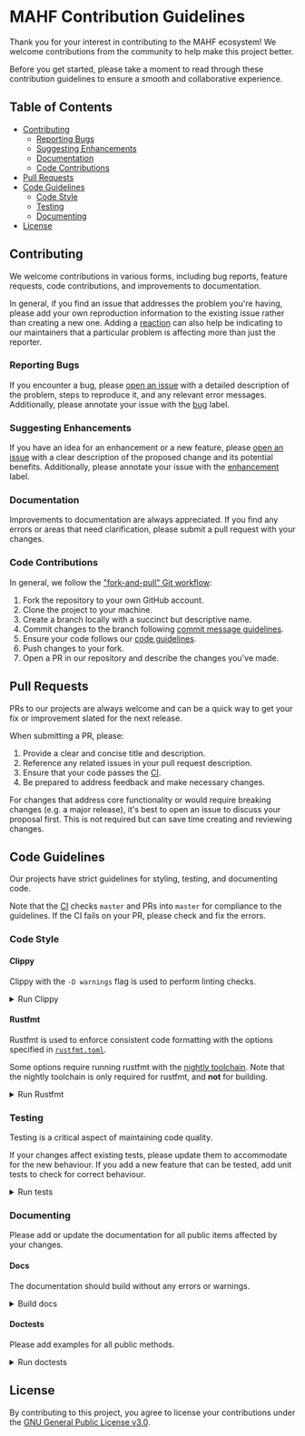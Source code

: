 # MAHF Contribution Guidelines

Thank you for your interest in contributing to the MAHF ecosystem! We welcome contributions from the community to help
make this project better.

Before you get started, please take a moment to read through these contribution guidelines to ensure a smooth and
collaborative experience.

## Table of Contents

* [Contributing](#contributing)
    * [Reporting Bugs](#reporting-bugs)
    * [Suggesting Enhancements](#suggesting-enhancements)
    * [Documentation](#documentation)
    * [Code Contributions](#code-contributions)
* [Pull Requests](#pull-requests)
* [Code Guidelines](#code-guidelines)
    * [Code Style](#code-style)
    * [Testing](#testing)
    * [Documenting](#documenting)
* [License](#license)

## Contributing

We welcome contributions in various forms, including bug reports, feature requests, code contributions, and improvements
to documentation.

In general, if you find an issue that addresses the problem you're having, please add your own reproduction information
to the existing issue rather than creating a new one. Adding
a [reaction](https://github.blog/2016-03-10-add-reactions-to-pull-requests-issues-and-comments/) can also help be
indicating to our maintainers that a particular problem is affecting more than just the reporter.

### Reporting Bugs

If you encounter a bug, please [open an issue](https://github.com/mahf-opt/mahf/issues) with a detailed description of
the problem, steps to reproduce it, and any relevant error messages.
Additionally, please annotate your issue with the [bug](https://github.com/mahf-opt/mahf/issues/labels) label.

### Suggesting Enhancements

If you have an idea for an enhancement or a new feature, please [open an issue](https://github.com/mahf-opt/mahf/issues)
with a clear description of the proposed change and its potential benefits.
Additionally, please annotate your issue with the [enhancement](https://github.com/mahf-opt/mahf/issues/labels) label.

### Documentation

Improvements to documentation are always appreciated. If you find any errors or areas that need clarification, please
submit a pull request with your changes.

### Code Contributions

In general, we follow the ["fork-and-pull" Git workflow](https://github.com/susam/gitpr):

1. Fork the repository to your own GitHub account.
2. Clone the project to your machine.
3. Create a branch locally with a succinct but descriptive name.
4. Commit changes to the branch
   following [commit message guidelines](https://tbaggery.com/2008/04/19/a-note-about-git-commit-messages.html).
5. Ensure your code follows our [code guidelines](#code-guidelines).
6. Push changes to your fork.
7. Open a PR in our repository and describe the changes you've made.

## Pull Requests

PRs to our projects are always welcome and can be a quick way to get your fix or improvement slated for the next
release.

When submitting a PR, please:

1. Provide a clear and concise title and description.
2. Reference any related issues in your pull request description.
3. Ensure that your code passes the [CI](#code-guidelines).
4. Be prepared to address feedback and make necessary changes.

For changes that address core functionality or would require breaking changes (e.g. a major release), it's best to open
an issue to discuss your proposal first. This is not required but can save time creating and reviewing changes.

## Code Guidelines

Our projects have strict guidelines for styling, testing, and documenting code.

Note that the [CI](./.github/workflows) checks `master` and PRs into `master` for compliance to the guidelines.
If the CI fails on your PR, please check and fix the errors.

### Code Style

#### Clippy

Clippy with the `-D warnings` flag is used to perform linting checks.

<details>
  <summary>Run Clippy</summary>

  ```shell
  $ cargo clippy --workspace --all-targets --all-features -- -D warnings
  ```

</details>

#### Rustfmt

Rustfmt is used to enforce consistent code formatting with the options specified in [`rustfmt.toml`](rustfmt.toml).

Some options require running rustfmt with
the [nightly toolchain](https://rust-lang.github.io/rustup/concepts/channels.html).
Note that the nightly toolchain is only required for rustfmt, and **not** for building.

<details>
  <summary>Run Rustfmt</summary>

  ```shell
  $ cargo +nightly fmt --all -- --check --verbose
  ```

</details>

### Testing

Testing is a critical aspect of maintaining code quality.

If your changes affect existing tests, please update them to accommodate for the new behaviour.
If you add a new feature that can be tested, add unit tests to check for correct behaviour.

<details>
  <summary>Run tests</summary>

  ```shell
  $ cargo test --workspace --all-features --lib --bins --tests --examples --verbose
  ```

</details>

### Documenting

Please add or update the documentation for all public items affected by your changes.

#### Docs

The documentation should build without any errors or warnings.

<details>
  <summary>Build docs</summary>

  ```shell
  $ export RUSTDOCFLAGS = -D warnings
  $ cargo doc --no-deps --verbose
  ```

</details>

#### Doctests

Please add examples for all public methods.

<details>
  <summary>Run doctests</summary>

  ```shell
  $ cargo test --workspace --all-features --doc --verbose
  ```

</details>

## License

By contributing to this project, you agree to license your contributions under
the [GNU General Public License v3.0](https://github.com/mahf-opt/mahf/blob/master/LICENSE).
